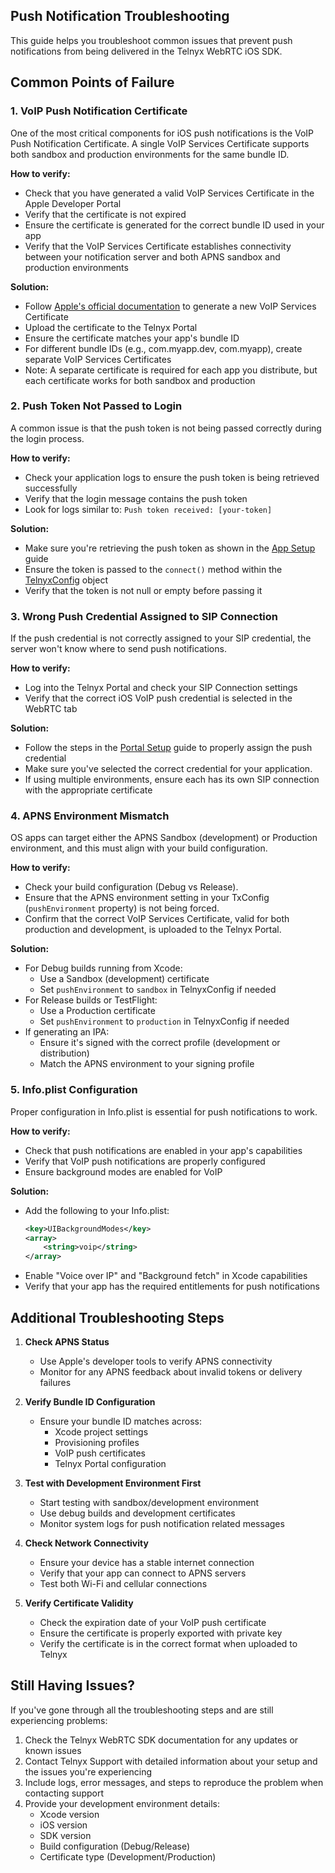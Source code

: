 ## Push Notification Troubleshooting

This guide helps you troubleshoot common issues that prevent push notifications from being delivered in the Telnyx WebRTC iOS SDK.

## Common Points of Failure

### 1. VoIP Push Notification Certificate

One of the most critical components for iOS push notifications is the VoIP Push Notification Certificate. A single VoIP Services Certificate supports both sandbox and production environments for the same bundle ID.

**How to verify:**
- Check that you have generated a valid VoIP Services Certificate in the Apple Developer Portal
- Verify that the certificate is not expired
- Ensure the certificate is generated for the correct bundle ID used in your app
- Verify that the VoIP Services Certificate establishes connectivity between your notification server and both APNS sandbox and production environments

**Solution:**
- Follow [Apple's official documentation](https://developer.apple.com/documentation/usernotifications/setting_up_a_remote_notification_server/establishing_a_certificate-based_connection_to_apns) to generate a new VoIP Services Certificate
- Upload the certificate to the Telnyx Portal
- Ensure the certificate matches your app's bundle ID
- For different bundle IDs (e.g., com.myapp.dev, com.myapp), create separate VoIP Services Certificates
- Note: A separate certificate is required for each app you distribute, but each certificate works for both sandbox and production

### 2. Push Token Not Passed to Login

A common issue is that the push token is not being passed correctly during the login process.

**How to verify:**
- Check your application logs to ensure the push token is being retrieved successfully
- Verify that the login message contains the push token
- Look for logs similar to: `Push token received: [your-token]`

**Solution:**
- Make sure you're retrieving the push token as shown in the [App Setup](https://developers.telnyx.com/docs/voice/webrtc/ios-sdk/push-notification/app-setup) guide
- Ensure the token is passed to the `connect()` method within the [TelnyxConfig](https://developers.telnyx.com/docs/voice/webrtc/ios-sdk/structs/tx-config) object
- Verify that the token is not null or empty before passing it

### 3. Wrong Push Credential Assigned to SIP Connection

If the push credential is not correctly assigned to your SIP credential, the server won't know where to send push notifications.

**How to verify:**
- Log into the Telnyx Portal and check your SIP Connection settings
- Verify that the correct iOS VoIP push credential is selected in the WebRTC tab

**Solution:**
- Follow the steps in the [Portal Setup](https://developers.telnyx.com/docs/voice/webrtc/ios-sdk/push-notification/portal-setup) guide to properly assign the push credential
- Make sure you've selected the correct credential for your application.
- If using multiple environments, ensure each has its own SIP connection with the appropriate certificate

### 4. APNS Environment Mismatch

OS apps can target either the APNS Sandbox (development) or Production environment, and this must align with your build configuration.

**How to verify:**
- Check your build configuration (Debug vs Release).
- Ensure that the APNS environment setting in your TxConfig (`pushEnvironment` property) is not being forced.
- Confirm that the correct VoIP Services Certificate, valid for both production and development, is uploaded to the Telnyx Portal.

**Solution:**
- For Debug builds running from Xcode:
  * Use a Sandbox (development) certificate
  * Set `pushEnvironment` to `sandbox` in TelnyxConfig if needed
- For Release builds or TestFlight:
  * Use a Production certificate
  * Set `pushEnvironment` to `production` in TelnyxConfig if needed
- If generating an IPA:
  * Ensure it's signed with the correct profile (development or distribution)
  * Match the APNS environment to your signing profile

### 5. Info.plist Configuration

Proper configuration in Info.plist is essential for push notifications to work.

**How to verify:**
- Check that push notifications are enabled in your app's capabilities
- Verify that VoIP push notifications are properly configured
- Ensure background modes are enabled for VoIP

**Solution:**
- Add the following to your Info.plist:
  ```xml
  <key>UIBackgroundModes</key>
  <array>
      <string>voip</string>
  </array>
  ```
- Enable "Voice over IP" and "Background fetch" in Xcode capabilities
- Verify that your app has the required entitlements for push notifications

## Additional Troubleshooting Steps

1. **Check APNS Status**
   - Use Apple's developer tools to verify APNS connectivity
   - Monitor for any APNS feedback about invalid tokens or delivery failures

2. **Verify Bundle ID Configuration**
   - Ensure your bundle ID matches across:
     * Xcode project settings
     * Provisioning profiles
     * VoIP push certificates
     * Telnyx Portal configuration

3. **Test with Development Environment First**
   - Start testing with sandbox/development environment
   - Use debug builds and development certificates
   - Monitor system logs for push notification related messages

4. **Check Network Connectivity**
   - Ensure your device has a stable internet connection
   - Verify that your app can connect to APNS servers
   - Test both Wi-Fi and cellular connections

5. **Verify Certificate Validity**
   - Check the expiration date of your VoIP push certificate
   - Ensure the certificate is properly exported with private key
   - Verify the certificate is in the correct format when uploaded to Telnyx

## Still Having Issues?

If you've gone through all the troubleshooting steps and are still experiencing problems:

1. Check the Telnyx WebRTC SDK documentation for any updates or known issues
2. Contact Telnyx Support with detailed information about your setup and the issues you're experiencing
3. Include logs, error messages, and steps to reproduce the problem when contacting support
4. Provide your development environment details:
   - Xcode version
   - iOS version
   - SDK version
   - Build configuration (Debug/Release)
   - Certificate type (Development/Production)